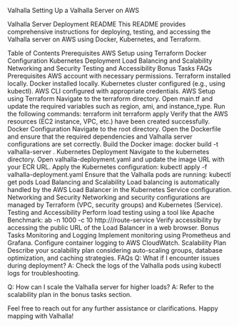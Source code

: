 Valhalla
Setting Up a Valhalla Server on AWS

Valhalla Server Deployment README
This README provides comprehensive instructions for deploying, testing, and accessing the Valhalla server on AWS using Docker, Kubernetes, and Terraform.

Table of Contents
Prerequisites
AWS Setup using Terraform
Docker Configuration
Kubernetes Deployment
Load Balancing and Scalability
Networking and Security
Testing and Accessibility
Bonus Tasks
FAQs
Prerequisites
AWS account with necessary permissions.
Terraform installed locally.
Docker installed locally.
Kubernetes cluster configured (e.g., using kubectl).
AWS CLI configured with appropriate credentials.
AWS Setup using Terraform
Navigate to the terraform directory.
Open main.tf and update the required variables such as region, ami, and instance_type.
Run the following commands:
terraform init
terraform apply
Verify that the AWS resources (EC2 instance, VPC, etc.) have been created successfully.
Docker Configuration
Navigate to the root directory.
Open the Dockerfile and ensure that the required dependencies and Valhalla server configurations are set correctly.
Build the Docker image:
docker build -t valhalla-server .
Kubernetes Deployment
Navigate to the kubernetes directory.
Open valhalla-deployment.yaml and update the image URL with your ECR URL.
Apply the Kubernetes configuration:
kubectl apply -f valhalla-deployment.yaml
Ensure that the Valhalla pods are running:
kubectl get pods
Load Balancing and Scalability
Load balancing is automatically handled by the AWS Load Balancer in the Kubernetes Service configuration.
Networking and Security
Networking and security configurations are managed by Terraform (VPC, security groups) and Kubernetes (Service).
Testing and Accessibility
Perform load testing using a tool like Apache Benchmark:
ab -n 1000 -c 10 http://<LoadBalancer-Public-DNS>/route-service
Verify accessibility by accessing the public URL of the Load Balancer in a web browser.
Bonus Tasks
Monitoring and Logging
Implement monitoring using Prometheus and Grafana. Configure container logging to AWS CloudWatch.
Scalability Plan
Describe your scalability plan considering auto-scaling groups, database optimization, and caching strategies.
FAQs
Q: What if I encounter issues during deployment? A: Check the logs of the Valhalla pods using kubectl logs <pod-name> for troubleshooting.

Q: How can I scale the Valhalla server for higher loads? A: Refer to the scalability plan in the bonus tasks section.

Feel free to reach out for any further assistance or clarifications. Happy mapping with Valhalla!
